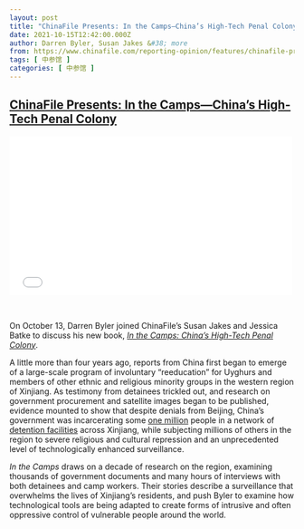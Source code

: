 ```yaml
---
layout: post
title: "ChinaFile Presents: In the Camps—China’s High-Tech Penal Colony"
date: 2021-10-15T12:42:00.000Z
author: Darren Byler, Susan Jakes &#38; more
from: https://www.chinafile.com/reporting-opinion/features/chinafile-presents-camps-chinas-high-tech-penal-colony
tags: [ 中参馆 ]
categories: [ 中参馆 ]
---
```

<!--1634301720000-->
[ChinaFile Presents: In the Camps—China’s High-Tech Penal Colony](https://www.chinafile.com/reporting-opinion/features/chinafile-presents-camps-chinas-high-tech-penal-colony)
------

<div>
<div class="content">    <div class="field field-name-field-video-embed field-type-video-embed-field field-label-hidden">                      <div class="embedded-video video-above-fold">  <div class="player">    <iframe class width="500" height="281" src="//www.youtube.com/embed/T8krRJFn0XE?width=500&height=281&theme=light&autoplay=0&vq=large&rel=0&showinfo=1&modestbranding=0&iv_load_policy=1&controls=1&autohide=2&wmode=opaque" frameborder="0" allowfullscreen></iframe>  </div></div>            </div><div class="field field-name-body field-type-text-with-summary field-label-hidden">      <p> </p><p class="dropcap">On October 13, Darren Byler joined ChinaFile’s Susan Jakes and Jessica Batke to discuss his new book, <em><a href="https://globalreports.columbia.edu/books/in-the-camps/" target="_blank" rel="nofollow">In the Camps: China’s High-Tech Penal Colony</a></em>.</p><p>A little more than four years ago, reports from China first began to emerge of a large-scale program of involuntary “reeducation” for Uyghurs and members of other ethnic and religious minority groups in the western region of Xinjiang. As testimony from detainees trickled out, and research on government procurement and satellite images began to be published, evidence mounted to show that despite denials from Beijing, China’s government was incarcerating some <a href="https://www.chinafile.com/reporting-opinion/features/where-did-one-million-figure-detentions-xinjiangs-camps-come" target="_blank" rel="nofollow">one million</a> people in a network of <a href="https://www.chinafile.com/keyword/xinjiang-reeducation-camps" target="_blank" rel="nofollow">detention facilities</a> across Xinjiang, while subjecting millions of others in the region to severe religious and cultural repression and an unprecedented level of technologically enhanced surveillance.</p><p><em>In the Camps</em> draws on a decade of research on the region, examining thousands of government documents and many hours of interviews with both detainees and camp workers. Their stories describe a surveillance that overwhelms the lives of Xinjiang’s residents, and push Byler to examine how technological tools are being adapted to create forms of intrusive and often oppressive control of vulnerable people around the world.</p>  </div>  </div>
</div>
